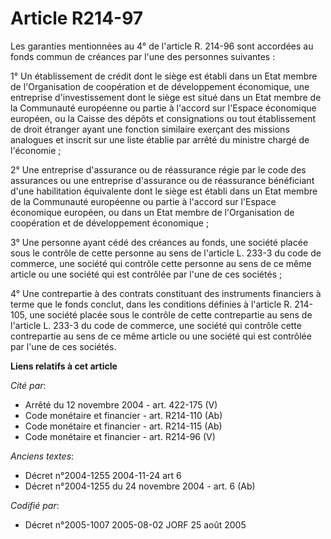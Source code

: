 # Article R214-97

Les garanties mentionnées au 4° de l'article R. 214-96 sont accordées au fonds commun de créances par l'une des personnes
suivantes :

1° Un établissement de crédit dont le siège est établi dans un Etat membre de l'Organisation de coopération et de
développement économique, une entreprise d'investissement dont le siège est situé dans un Etat membre de la Communauté
européenne ou partie à l'accord sur l'Espace économique européen, ou la Caisse des dépôts et consignations ou tout
établissement de droit étranger ayant une fonction similaire exerçant des missions analogues et inscrit sur une liste établie
par arrêté du ministre chargé de l'économie ;

2° Une entreprise d'assurance ou de réassurance régie par le code des assurances ou une entreprise d'assurance ou de
réassurance bénéficiant d'une habilitation équivalente dont le siège est établi dans un Etat membre de la Communauté
européenne ou partie à l'accord sur l'Espace économique européen, ou dans un Etat membre de l'Organisation de coopération et
de développement économique ;

3° Une personne ayant cédé des créances au fonds, une société placée sous le contrôle de cette personne au sens de l'article
L. 233-3 du code de commerce, une société qui contrôle cette personne au sens de ce même article ou une société qui est
contrôlée par l'une de ces sociétés ;

4° Une contrepartie à des contrats constituant des instruments financiers à terme que le fonds conclut, dans les conditions
définies à l'article R. 214-105, une société placée sous le contrôle de cette contrepartie au sens de l'article L. 233-3 du
code de commerce, une société qui contrôle cette contrepartie au sens de ce même article ou une société qui est contrôlée par
l'une de ces sociétés.

**Liens relatifs à cet article**

_Cité par_:

  - Arrêté du 12 novembre 2004 - art. 422-175 (V)
  - Code monétaire et financier - art. R214-110 (Ab)
  - Code monétaire et financier - art. R214-115 (Ab)
  - Code monétaire et financier - art. R214-96 (V)

_Anciens textes_:

  - Décret n°2004-1255 2004-11-24 art 6
  - Décret n°2004-1255 du 24 novembre 2004 - art. 6 (Ab)

_Codifié par_:

  - Décret n°2005-1007 2005-08-02 JORF 25 août 2005
